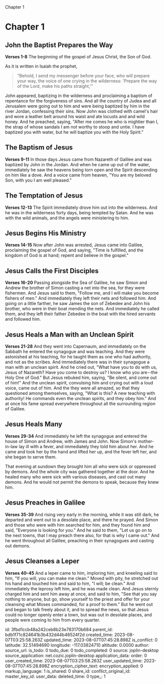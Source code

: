 Chapter 1

# Chapter 1
## John the Baptist Prepares the Way
**Verses 1-8**
The beginning of the gospel of Jesus Christ, the Son of God.

As it is written in Isaiah the prophet,
> "Behold, I send my messenger before your face,
> who will prepare your way,
> the voice of one crying in the wilderness:
> 'Prepare the way of the Lord,
> make his paths straight,'"

John appeared, baptizing in the wilderness and proclaiming a baptism of repentance for the forgiveness of sins. And all the country of Judea and all Jerusalem were going out to him and were being baptized by him in the river Jordan, confessing their sins. Now John was clothed with camel's hair and wore a leather belt around his waist and ate locusts and and wild honey. And he preached, saying, "After me comes he who is mightier than I, the strap of whose sandals I am not worthy to stoop and untie. I have baptized you with water, but he will baptize you with the Holy Spirit."

## The Baptism of Jesus
**Verses 9-11**
In those days Jesus came from Nazareth of Galilee and was baptized by John in the Jordan. And when he came up out of the water, immediately he saw the heavens being torn open and the Spirit descending on him like a dove. And a voice came from heaven, "You are my beloved Son, with you I am well pleased."

## The Temptation of Jesus
**Verses 12-13**
The Spirit immediately drove him out into the wilderness. And he was in the wilderness forty days, being tempted by Satan. And he was with the wild animals, and the angels were ministering to him.

## Jesus Begins His Ministry
**Verses 14-15**
Now after John was arrested, Jesus came into Galilee, proclaiming the gospel of God, and saying, "Time is fulfilled, and the kingdom of God is at hand; repent and believe in the gospel."

## Jesus Calls the First Disciples
**Verses 16-20**
Passing alongside the Sea of Galilee, he saw Simon and Andrew the brother of Simon casting a net into the sea, for they were fishermen. And Jesus said to them, "Follow me, and I will make you become fishers of men." And immediately they left their nets and followed him. And going on a little farther, he saw James the son of Zebedee and John his brother, who were in their boat mending the nets. And immediately he called them, and they left their father Zebedee in the boat with the hired servants and followed him.

## Jesus Heals a Man with an Unclean Spirit
**Verses 21-28**
And they went into Capernaum, and immediately on the Sabbath he entered the synagogue and was teaching. And they were astonished at his teaching, for he taught them as one who had authority, and not as the scribes. And immediately there was in their synagogue a man with an unclean spirit. And he cried out, "What have you to do with us, Jesus of Nazareth? Have you come to destroy us? I know who you are--the Holy One of God." But Jesus rebuked him, saying, "Be silent, and come out of him!" And the unclean spirit, convulsing him and crying out with a loud voice, came out of him. And the they were all amazed, so that they questioned among themselves, saying, "What is this? A new teaching with authority! He commands even the unclean spirits, and they obey him." And at once his fame spread everywhere throughout all the surrounding region of Galilee.

## Jesus Heals Many
**Verses 29-34**
And immediately he left the synagogue and entered the house of Simon and Andrew, with James and John. Now Simon's mother-in-law lay ill with a fever, and immediately they told him about her. And he came and took her by the hand and lifted her up, and the fever left her, and she began to serve them.

That evening at sundown they brought him all who were sick or oppressed by demons. And the whole city was gathered together at the door. And he healed many who were sick with various diseases, and cast out many demons. And he would not permit the demons to speak, because they knew him.

## Jesus Preaches in Galilee
**Verses 35-39**
And rising very early in the morning, while it was still dark, he departed and went out to a desolate place, and there he prayed. And Simon and those who were with him searched for him, and they found him and said, "Everyone is looking for you." And he said to them, "Let us go on to the next towns, that I may preach there also, for that is why I came out." And he went throughout all Galilee, preaching in their synagogues and casting out demons.

## Jesus Cleanses a Leper
**Verses 40-45**
And a leper came to him, imploring him, and kneeling said to him, "If you will, you can make me clean." Moved with pity, he stretched out his hand and touched him and said to him, "I will; be clean." And immediately the leprosy left him, and he was made clean. And Jesus sternly charged him and sent him away at once, and said to him, "See that you say nothing to anyone, but go, show yourself to the priest and offer for your cleansing what Moses commanded, for a proof to them." But he went out and began to talk freely about it, and to spread the news, so that Jesus could no longer openly enter a town, but was out in desolate places, and people were coming to him from every quarter.

id: 3fbd1ccb48a242ceb8b23e783170b684
parent_id: bdb1f71c824641b3b432d44b46524f2d
created_time: 2023-08-07T03:25:58.263Z
updated_time: 2023-08-07T07:45:28.898Z
is_conflict: 0
latitude: 32.51494690
longitude: -117.03824710
altitude: 0.0000
author: 
source_url: 
is_todo: 0
todo_due: 0
todo_completed: 0
source: joplin-desktop
source_application: net.cozic.joplin-desktop
application_data: 
order: 0
user_created_time: 2023-08-07T03:25:58.263Z
user_updated_time: 2023-08-07T07:45:28.898Z
encryption_cipher_text: 
encryption_applied: 0
markup_language: 1
is_shared: 0
share_id: 
conflict_original_id: 
master_key_id: 
user_data: 
deleted_time: 0
type_: 1